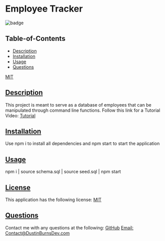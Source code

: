   # Employee Tracker
  
![badge](https://img.shields.io/badge/license-MIT-blue)
  
  ## Table-of-Contents
  * [Description](#description)
  * [Installation](#installation)
  * [Usage](#usage)
  * [Questions](#questions)

[MIT](https://choosealicense.com/licenses/MIT)

 
  ## [Description](#table-of-contents)
  This project is meant to serve as a database of employees that can be manipulated through command line functions.
  Follow this link for a Tutorial Video:
  [Tutorial](https://drive.google.com/file/d/1xrFRGzUNfANrnHwLEX87Uak0bjrOWODp/view)
   
  ## [Installation](#table-of-contents)
  Use npm i to install all dependencies and npm start to start the application

  ## [Usage](#table-of-contents)
  npm i | source schema.sql | source seed.sql | npm start


  ## [License](#table-of-contents)
  This application has the following license:
  [MIT](https://choosealicense.com/licenses/MIT)
    
  ## [Questions](#table-of-contents)
  Contact me with any questions at the following:
  [GitHub](https://github.com/BurnsD)
  [Email: Contact@DustinBurnsDev.com](mailto:Contact@DustinBurnsDev.com)
  
